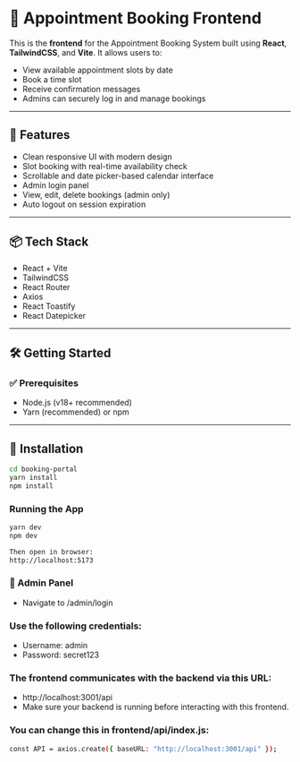 # 📆 Appointment Booking Frontend

This is the **frontend** for the Appointment Booking System built using **React**, **TailwindCSS**, and **Vite**. It allows users to:

- View available appointment slots by date
- Book a time slot
- Receive confirmation messages
- Admins can securely log in and manage bookings

---

## 🚀 Features

- Clean responsive UI with modern design
- Slot booking with real-time availability check
- Scrollable and date picker-based calendar interface
- Admin login panel
- View, edit, delete bookings (admin only)
- Auto logout on session expiration

---

## 📦 Tech Stack

- React + Vite
- TailwindCSS
- React Router
- Axios
- React Toastify
- React Datepicker

---

## 🛠️ Getting Started

### ✅ Prerequisites

- Node.js (v18+ recommended)
- Yarn (recommended) or npm

---

## 🚚 Installation

```bash
cd booking-portal
yarn install
npm install
```

### Running the App

```bash
yarn dev
npm dev

Then open in browser:
http://localhost:5173
```

### 🔐 Admin Panel

- Navigate to /admin/login

### Use the following credentials:

- Username: admin
- Password: secret123

### The frontend communicates with the backend via this URL:

- http://localhost:3001/api
- Make sure your backend is running before interacting with this frontend.

### You can change this in frontend/api/index.js:

```bash
const API = axios.create({ baseURL: "http://localhost:3001/api" });
```
